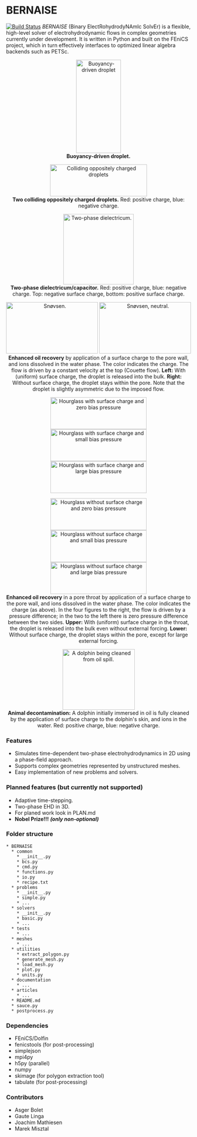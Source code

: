 # BERNAISE
[![Build Status](https://travis-ci.org/gautelinga/BERNAISE.svg?branch=master)](https://travis-ci.org/gautelinga/BERNAISE)
 _BERNAISE_ (Binary ElectRohydrodyNAmIc SolvEr) is a flexible, high-level solver of electrohydrodynamic flows in complex geometries currently under development.
It is written in Python and built on the FEniCS project, which in turn effectively interfaces to optimized linear algebra backends such as PETSc.

<p align="center">
    <img src="http://www.nbi.dk/~linga/bernaise/droplet.gif" width=122 height=254 alt="Buoyancy-driven droplet"/>
    <br /><b>Buoyancy-driven droplet.</b>
</p>
<p align="center">
    <img src="http://www.nbi.dk/~linga/bernaise/charged_droplets.gif" width=264 height=87 alt="Colliding oppositely charged droplets"/><br />
    <b>Two colliding oppositely charged droplets.</b> Red: positive charge, blue: negative charge.
</p>
<p align="center">
    <img src="http://www.nbi.dk/~linga/bernaise/dielectric_faster.gif" width=192 height=192 alt="Two-phase dielectricum."/><br />
    <b>Two-phase dielectricum/capacitor.</b> Red: positive charge, blue: negative charge. Top: negative surface charge, bottom: positive surface charge.
</p>
<p align="center">
    <img src="http://www.nbi.dk/~linga/bernaise/snoevsen.gif" width=250 height=140 alt="Snøvsen."/>
    <img src="http://www.nbi.dk/~linga/bernaise/snoevsen_neutral.gif" width=250 height=140 alt="Snøvsen, neutral."/><br />
    <b>Enhanced oil recovery</b> by application of a surface charge to the pore wall, and ions dissolved in the water phase.
    The color indicates the charge.
    The flow is driven by a constant velocity at the top (Couette flow).
    <b>Left:</b> With (uniform) surface charge, the droplet is released into the bulk.
    <b>Right:</b> Without surface charge, the droplet stays within the pore.
    Note that the droplet is slightly asymmetric due to the imposed flow.
</p>

<p align="center">
    <img src="http://www.nbi.dk/~linga/bernaise/hourglass_pore/p0cm10.gif" width=262 height=87 alt="Hourglass with surface charge and zero bias pressure"/>
    <img src="http://www.nbi.dk/~linga/bernaise/hourglass_pore/p5cm10.gif" width=262 height=87 alt="Hourglass with surface charge and small bias pressure"/>
    <img src="http://www.nbi.dk/~linga/bernaise/hourglass_pore/p50cm10.gif" width=262 height=87 alt="Hourglass with surface charge and large bias pressure"/><br />
</p>
<p align="center">
    <img src="http://www.nbi.dk/~linga/bernaise/hourglass_pore/p0c0.gif" width=262 height=87 alt="Hourglass without  surface charge and zero bias pressure"/>
    <img src="http://www.nbi.dk/~linga/bernaise/hourglass_pore/p5c0.gif" width=262 height=87 alt="Hourglass without surface charge and small bias pressure"/>
    <img src="http://www.nbi.dk/~linga/bernaise/hourglass_pore/p50c0.gif" width=262 height=87 alt="Hourglass without surface charge and large bias pressure"/><br />
    <b>Enhanced oil recovery</b> in a pore throat by application of a surface charge to the pore wall, and ions dissolved in the water phase.
    The color indicates the charge (as above).
    In the four figures to the right, the flow is driven by a pressure difference; in the two to the left there is zero pressure difference between the two sides.
    <b>Upper:</b> With (uniform) surface charge in the throat, the droplet is released into the bulk even without external forcing.
    <b>Lower:</b> Without surface charge, the droplet stays within the pore, except for large external forcing.
</p>

<p align="center">
    <img src="http://www.nbi.dk/~linga/bernaise/flipper.gif" width=197 height=165 alt="A dolphin being cleaned from oil spill."/><br />
    <b>Animal decontamination:</b> A dolphin initially immersed in oil is fully cleaned by the application of surface charge to the dolphin's skin, and ions in the water.
    Red: positive charge, blue: negative charge.
</p>

### Features
* Simulates time-dependent two-phase electrohydrodynamics in 2D using a phase-field approach.
* Supports complex geometries represented by unstructured meshes.
* Easy implementation of new problems and solvers.

### Planned features (but currently not supported)
* Adaptive time-stepping.
* Two-phase EHD in 3D.
* For planed work look in PLAN.md 
* **Nobel Prize!!!** ***(only non-optional)***

### Folder structure
```
* BERNAISE
  * common
    * __init__.py
    * bcs.py
    * cmd.py
    * functions.py
    * io.py
    * recipe.txt
  * problems
    * __init__.py
    * simple.py
    * ...
  * solvers
    * __init__.py
    * basic.py
    * ...
  * tests
    * ...
  * meshes
    * ...
  * utilities
    * extract_polygon.py
    * generate_mesh.py
    * load_mesh.py
    * plot.py
    * units.py
  * documentation
    * ...
  * articles
    * ...
  * README.md
  * sauce.py
  * postprocess.py
```

### Dependencies
* FEniCS/Dolfin
* fenicstools (for post-processing)
* simplejson
* mpi4py
* h5py (parallel)
* numpy
* skimage (for polygon extraction tool)
* tabulate (for post-processing)

### Contributors
* Asger Bolet
* Gaute Linga
* Joachim Mathiesen
* Marek Misztal
